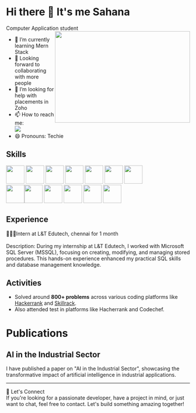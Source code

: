 # Hi there 👋 It's me Sahana

Computer Application student 
<img align="right" width="370" height="250" src="https://imgvisuals.com/cdn/shop/products/animated-female-coder-character-402691.gif?v=1698899292">

- 🌱 I’m currently learning Mern Stack
- 👯 Looking forward to collaborating with more people
- 🤔 I’m looking for help with placements in Zoho
- 📫 How to reach me: 
<br />[<img src="https://img.shields.io/badge/LinkedIn-0077B5?style=for-the-badge&logo=linkedin&logoColor=white" />](https://www.linkedin.com/in/sahana-l-73a07a253/)
- 😄 Pronouns: Techie

## Skills
<img height="50" width="50" src="https://img.icons8.com/color/48/000000/python.png" /> <img height="50" width="50" src="https://img.icons8.com/color/48/000000/c-programming.png" /> <img height="50" width="50" src="https://img.icons8.com/color/48/000000/c-plus-plus-logo.png" /> <img height="50" width="50" src="https://img.icons8.com/color/48/000000/java-coffee-cup-logo.png" /> <img height="50" width="50" src="https://img.icons8.com/color/48/000000/html.png" /> <img height="50" width="50" src="https://img.icons8.com/color/48/000000/css3.png" /> <img height="50" width="50" src="https://img.icons8.com/color/48/000000/bootstrap.png" />
<br />
<img height="50" width="50" src="https://img.icons8.com/color/48/000000/javascript.png"/><img height="50" width="50" src="https://img.icons8.com/color/48/000000/mysql-logo.png"/> <img height="50" width="50" src="https://img.icons8.com/color/48/000000/mongodb.png"/> <img height="50" width="50" src="https://img.icons8.com/color/48/000000/nodejs.png"/>  <img height="50" width="50" src="https://img.icons8.com/color/48/000000/jenkins.png"/>  <img height="50" width="50" src="https://img.icons8.com/color/48/000000/docker.png"/>
<br /> 

## Experience
👩🏽‍💻Intern at L&T Edutech, chennai for 1 month 
<br /> <br />
Description: During my internship at L&T Edutech, I worked with Microsoft SQL Server (MSSQL), focusing on creating, modifying, and managing stored procedures. This hands-on experience enhanced my practical SQL skills and database management knowledge.

## Activities
- Solved around **800+ problems** across various coding platforms like [Hackerrank](https://www.hackerrank.com/profile/h22105047) and [Skillrack](https://www.skillrack.com/faces/resume.xhtml?id=417896&key=e6e4db72d203c5c0ac0ffc19ea568ed297becd48).
- Also attended test in platforms like Hacherrank and Codechef.

# Publications

## AI in the Industrial Sector
I have published a paper on "AI in the Industrial Sector", showcasing the transformative impact of artificial intelligence in industrial applications.


---
🌟 Let's Connect
<br />
If you're looking for a passionate developer, have a project in mind, or just want to chat, feel free to contact. Let's build something amazing together!
